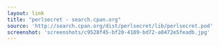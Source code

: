 ```yaml
---
layout: link
title: "perlsecret - search.cpan.org"
source: 'http://search.cpan.org/dist/perlsecret/lib/perlsecret.pod'
screenshot: 'screenshots/c9528f45-bf20-4189-bd72-a0472e5feadb.jpg'
---
```


